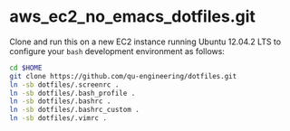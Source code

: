 aws_ec2_no_emacs_dotfiles.git
=============================
Clone and run this on a new EC2 instance running Ubuntu 12.04.2 LTS to
configure your `bash` development environment as follows:

```sh
cd $HOME
git clone https://github.com/qu-engineering/dotfiles.git
ln -sb dotfiles/.screenrc .
ln -sb dotfiles/.bash_profile .
ln -sb dotfiles/.bashrc .
ln -sb dotfiles/.bashrc_custom .
ln -sb dotfiles/.vimrc .
```
